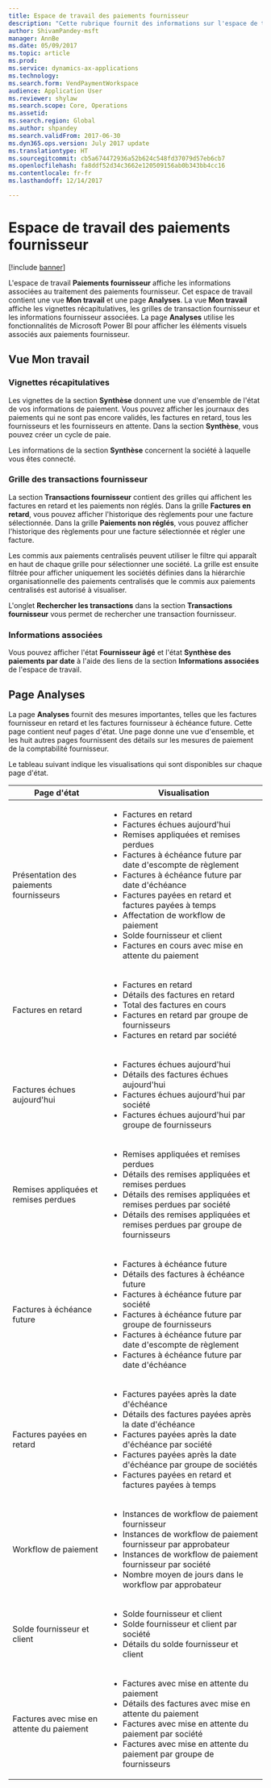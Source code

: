 ```yaml
---
title: Espace de travail des paiements fournisseur
description: "Cette rubrique fournit des informations sur l'espace de travail Paiements fournisseur. L'espace de travail Paiements fournisseur affiche les informations associées au traitement des paiements fournisseur."
author: ShivamPandey-msft
manager: AnnBe
ms.date: 05/09/2017
ms.topic: article
ms.prod: 
ms.service: dynamics-ax-applications
ms.technology: 
ms.search.form: VendPaymentWorkspace
audience: Application User
ms.reviewer: shylaw
ms.search.scope: Core, Operations
ms.assetid: 
ms.search.region: Global
ms.author: shpandey
ms.search.validFrom: 2017-06-30
ms.dyn365.ops.version: July 2017 update
ms.translationtype: HT
ms.sourcegitcommit: cb5a674472936a52b624c548fd37079d57eb6cb7
ms.openlocfilehash: fa8ddf52d34c3662e120509156ab0b343bb4cc16
ms.contentlocale: fr-fr
ms.lasthandoff: 12/14/2017

---
```


# <a name="vendor-payments-workspace"></a>Espace de travail des paiements fournisseur

[!include [banner](../includes/banner.md)]

L'espace de travail **Paiements fournisseur** affiche les informations associées au traitement des paiements fournisseur. Cet espace de travail contient une vue **Mon travail** et une page **Analyses**. La vue **Mon travail** affiche les vignettes récapitulatives, les grilles de transaction fournisseur et les informations fournisseur associées. La page **Analyses** utilise les fonctionnalités de Microsoft Power BI pour afficher les éléments visuels associés aux paiements fournisseur.

## <a name="my-work-view"></a>Vue Mon travail

### <a name="summary-tiles"></a>Vignettes récapitulatives

Les vignettes de la section **Synthèse** donnent une vue d'ensemble de l'état de vos informations de paiement. Vous pouvez afficher les journaux des paiements qui ne sont pas encore validés, les factures en retard, tous les fournisseurs et les fournisseurs en attente. Dans la section **Synthèse**, vous pouvez créer un cycle de paie.

Les informations de la section **Synthèse** concernent la société à laquelle vous êtes connecté.

### <a name="vendor-transactions-grids"></a>Grille des transactions fournisseur

La section **Transactions fournisseur** contient des grilles qui affichent les factures en retard et les paiements non réglés. Dans la grille **Factures en retard**, vous pouvez afficher l'historique des règlements pour une facture sélectionnée. Dans la grille **Paiements non réglés**, vous pouvez afficher l'historique des règlements pour une facture sélectionnée et régler une facture.

Les commis aux paiements centralisés peuvent utiliser le filtre qui apparaît en haut de chaque grille pour sélectionner une société. La grille est ensuite filtrée pour afficher uniquement les sociétés définies dans la hiérarchie organisationnelle des paiements centralisés que le commis aux paiements centralisés est autorisé à visualiser.

L'onglet **Rechercher les transactions** dans la section **Transactions fournisseur** vous permet de rechercher une transaction fournisseur.

### <a name="related-information"></a>Informations associées

Vous pouvez afficher l'état **Fournisseur âgé** et l'état **Synthèse des paiements par date** à l'aide des liens de la section **Informations associées** de l'espace de travail.

## <a name="analytics-page"></a>Page Analyses

La page **Analyses** fournit des mesures importantes, telles que les factures fournisseur en retard et les factures fournisseur à échéance future. Cette page contient neuf pages d'état. Une page donne une vue d'ensemble, et les huit autres pages fournissent des détails sur les mesures de paiement de la comptabilité fournisseur.

Le tableau suivant indique les visualisations qui sont disponibles sur chaque page d'état.


|            Page d'état            |                                                                                                                                                                                Visualisation                                                                                                                                                                                |
|-----------------------------------|-----------------------------------------------------------------------------------------------------------------------------------------------------------------------------------------------------------------------------------------------------------------------------------------------------------------------------------------------------------------------------|
|     Présentation des paiements fournisseurs      | <ul><li>Factures en retard</li><li>Factures échues aujourd'hui</li><li>Remises appliquées et remises perdues</li><li>Factures à échéance future par date d'escompte de règlement</li><li>Factures à échéance future par date d'échéance</li><li>Factures payées en retard et factures payées à temps</li><li>Affectation de workflow de paiement</li><li>Solde fournisseur et client</li><li>Factures en cours avec mise en attente du paiement</li></ul> |
|         Factures en retard         |                                                                                             <ul><li>Factures en retard</li><li>Détails des factures en retard</li><li>Total des factures en cours</li><li>Factures en retard par groupe de fournisseurs</li><li>Factures en retard par société</li></ul>                                                                                              |
|        Factures échues aujourd'hui         |                                                                                                         <ul><li>Factures échues aujourd'hui</li><li>Détails des factures échues aujourd'hui</li><li>Factures échues aujourd'hui par société</li><li>Factures échues aujourd'hui par groupe de fournisseurs</li></ul>                                                                                                          |
| Remises appliquées et remises perdues |                                                                             <ul><li>Remises appliquées et remises perdues</li><li>Détails des remises appliquées et remises perdues</li><li>Détails des remises appliquées et remises perdues par société</li><li>Détails des remises appliquées et remises perdues par groupe de fournisseurs</li></ul>                                                                              |
|      Factures à échéance future       |                                                 <ul><li>Factures à échéance future</li><li>Détails des factures à échéance future</li><li>Factures à échéance future par société</li><li>Factures à échéance future par groupe de fournisseurs</li><li>Factures à échéance future par date d'escompte de règlement</li><li>Factures à échéance future par date d'échéance</li></ul>                                                  |
|        Factures payées en retard         |                                                         <ul><li>Factures payées après la date d'échéance</li><li>Détails des factures payées après la date d'échéance</li><li>Factures payées après la date d'échéance par société</li><li>Factures payées après la date d'échéance par groupe de sociétés</li><li>Factures payées en retard et factures payées à temps</li></ul>                                                          |
|         Workflow de paiement          |                                                                                <ul><li>Instances de workflow de paiement fournisseur</li><li>Instances de workflow de paiement fournisseur par approbateur</li><li>Instances de workflow de paiement fournisseur par société</li><li>Nombre moyen de jours dans le workflow par approbateur</li></ul>                                                                                |
|    Solde fournisseur et client     |                                                                                                                   <ul><li>Solde fournisseur et client</li><li>Solde fournisseur et client par société</li><li>Détails du solde fournisseur et client</li></ul>                                                                                                                    |
|    Factures avec mise en attente du paiement     |                                                                                         <ul><li>Factures avec mise en attente du paiement</li><li>Détails des factures avec mise en attente du paiement</li><li>Factures avec mise en attente du paiement par société</li><li>Factures avec mise en attente du paiement par groupe de fournisseurs</li></ul>                                                                                          |


